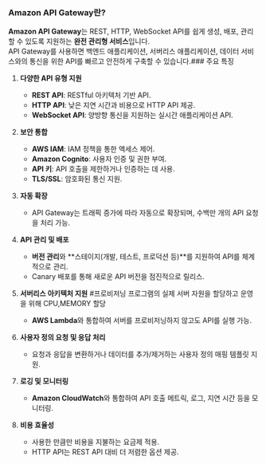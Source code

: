 ### Amazon API Gateway란?

**Amazon API Gateway**는 REST, HTTP, WebSocket API를 쉽게 생성, 배포, 관리할 수 있도록 지원하는 **완전 관리형 서비스**입니다.  
API Gateway를 사용하면 백엔드 애플리케이션, 서버리스 애플리케이션, 데이터 서비스와의 통신을 위한 API를 빠르고 안전하게 구축할 수 있습니다.### 주요 특징

1. **다양한 API 유형 지원**
    
    - **REST API**: RESTful 아키텍처 기반 API.
    - **HTTP API**: 낮은 지연 시간과 비용으로 HTTP API 제공.
    - **WebSocket API**: 양방향 통신을 지원하는 실시간 애플리케이션 API.
2. **보안 통합**
    
    - **AWS IAM**: IAM 정책을 통한 액세스 제어.
    - **Amazon Cognito**: 사용자 인증 및 권한 부여.
    - **API 키**: API 호출을 제한하거나 인증하는 데 사용.
    - **TLS/SSL**: 암호화된 통신 지원.
3. **자동 확장**
    
    - API Gateway는 트래픽 증가에 따라 자동으로 확장되며, 수백만 개의 API 요청을 처리 가능.
4. **API 관리 및 배포**
    
    - **버전 관리**와 **스테이지(개발, 테스트, 프로덕션 등)**를 지원하여 API를 체계적으로 관리.
    - Canary 배포를 통해 새로운 API 버전을 점진적으로 릴리스.
5. **서버리스 아키텍처 지원**
    #프로비저닝 프로그램의 실제 서버 자원을 할당하고 운영을 위해 CPU,MEMORY 할당
    
    - **AWS Lambda**와 통합하여 서버를 프로비저닝하지 않고도 API를 실행 가능.
6. **사용자 정의 요청 및 응답 처리**
    
    - 요청과 응답을 변환하거나 데이터를 추가/제거하는 사용자 정의 매핑 템플릿 지원.
7. **로깅 및 모니터링**
    
    - **Amazon CloudWatch**와 통합하여 API 호출 메트릭, 로그, 지연 시간 등을 모니터링.
8. **비용 효율성**
    
    - 사용한 만큼만 비용을 지불하는 요금제 적용.
    - HTTP API는 REST API 대비 더 저렴한 옵션 제공.
